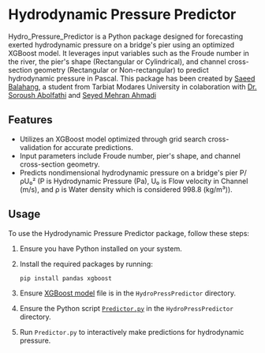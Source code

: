# Hydrodynamic Pressure Predictor
Hydro_Pressure_Predictor is a Python package designed for forecasting exerted hydrodynamic pressure on a bridge's pier using an optimized XGBoost model. It leverages input variables such as the Froude number in the river, the pier's shape (Rectangular or Cylindrical), and channel cross-section geometry (Rectangular or Non-rectangular) to predict hydrodynamic pressure in Pascal. This package has been created by [Saeed Balahang](https://www.linkedin.com/in/saeed-balahang-31b52a207/), a student from Tarbiat Modares University in colaboration with [Dr. Soroush Abolfathi](https://warwick.ac.uk/fac/sci/eng/people/soroush_abolfathi/) and [Seyed Mehran Ahmadi](https://www.linkedin.com/in/s-mehran-ahmadi/?originalSubdomain=ir) 

## Features

- Utilizes an XGBoost model optimized through grid search cross-validation for accurate predictions.
- Input parameters include Froude number, pier's shape, and channel cross-section geometry.
- Predicts nondimensional hydrodynamic pressure on a bridge's pier P/ρU₀² (P is Hydrodynamic Pressure (Pa), U₀ is Flow velocity in Channel (m/s), and ρ is Water density which is considered 998.8 (kg/m³)).

## Usage

To use the Hydrodynamic Pressure Predictor package, follow these steps:

1. Ensure you have Python installed on your system.
2. Install the required packages by running:
   ```
   pip install pandas xgboost
   ```

3. Ensure [XGBoost model](https://github.com/saeedbala1995/HydroPressPredictor/blob/HydroPressPredictor/XGBoost.json) file is in the `HydroPressPredictor` directory.
4. Ensure the Python script [`Predictor.py`](https://github.com/saeedbala1995/HydroPressPredictor/blob/HydroPressPredictor/Predictor.py) in the `HydroPressPredictor` directory.
5. Run `Predictor.py` to interactively make predictions for hydrodynamic pressure.

